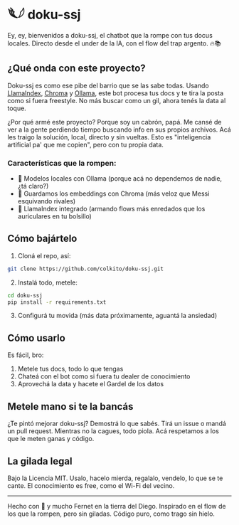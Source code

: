 # 𓆰𓆪 doku-ssj

Ey, ey, bienvenidos a doku-ssj, el chatbot que la rompe con tus docus locales. Directo desde el under de la IA, con el flow del trap argento. 🔥📚

## ¿Qué onda con este proyecto?

Doku-ssj es como ese pibe del barrio que se las sabe todas. Usando [LlamaIndex](https://github.com/run-llama/llama_index), [Chroma](https://github.com/chroma-core/chroma) y [Ollama](https://github.com/ollama/ollama), este bot procesa tus docs y te tira la posta como si fuera freestyle. No más buscar como un gil, ahora tenés la data al toque.

¿Por qué armé este proyecto? Porque soy un cabrón, papá. Me cansé de ver a la gente perdiendo tiempo buscando info en sus propios archivos. Acá les traigo la solución, local, directo y sin vueltas. Esto es "inteligencia artificial pa' que me copien", pero con tu propia data.

### Características que la rompen:

- 🧠 Modelos locales con Ollama (porque acá no dependemos de nadie, ¿tá claro?)
- 💾 Guardamos los embeddings con Chroma (más veloz que Messi esquivando rivales)
- 🦙 LlamaIndex integrado (armando flows más enredados que los auriculares en tu bolsillo)

## Cómo bajártelo

1. Cloná el repo, así:

```sh
git clone https://github.com/colkito/doku-ssj.git
```

2. Instalá todo, metele:

```sh
cd doku-ssj
pip install -r requirements.txt
```

3. Configurá tu movida (más data próximamente, aguantá la ansiedad)

## Cómo usarlo

Es fácil, bro:

1. Metele tus docs, todo lo que tengas
2. Chateá con el bot como si fuera tu dealer de conocimiento
3. Aprovechá la data y hacete el Gardel de los datos

## Metele mano si te la bancás

¿Te pintó mejorar doku-ssj? Demostrá lo que sabés. Tirá un issue o mandá un pull request. Mientras no la cagues, todo piola. Acá respetamos a los que le meten ganas y código.

## La gilada legal

Bajo la Licencia MIT. Usalo, hacelo mierda, regalalo, vendelo, lo que se te cante. El conocimiento es free, como el Wi-Fi del vecino.

---

Hecho con 🖤 y mucho Fernet en la tierra del Diego.
Inspirado en el flow de los que la rompen, pero sin giladas. Código puro, como trago sin hielo.
